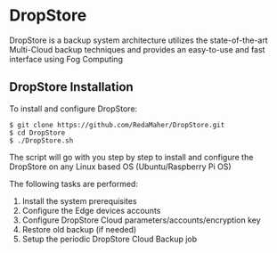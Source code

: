 # DropStore

DropStore is a backup system architecture utilizes the state-of-the-art Multi-Cloud backup techniques and provides an easy-to-use and fast interface using Fog Computing

## DropStore Installation

To install and configure DropStore:
```
$ git clone https://github.com/RedaMaher/DropStore.git
$ cd DropStore
$ ./DropStore.sh
```

The script will go with you step by step to install and configure the DropStore on any Linux based OS (Ubuntu/Raspberry Pi OS)

The following tasks are performed:
1. Install the system prerequisites
2. Configure the Edge devices accounts
3. Configure DropStore Cloud parameters/accounts/encryption key
4. Restore old backup (if needed)
5. Setup the periodic DropStore Cloud Backup job